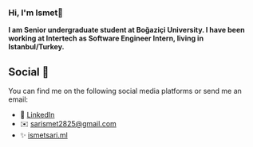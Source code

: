 ### Hi, I'm Ismet👋

<strong>I am Senior undergraduate student at Boğaziçi University. I have been working at Intertech as Software Engineer Intern, living in Istanbul/Turkey.</strong>

## Social 📱
You can find me on the following social media platforms or send me an email:
* 👔 [LinkedIn](https://www.linkedin.com/in/ismet-sar%C4%B1-bbb2b6183/)
* ✉️ [sarismet2825@gmail.com](mailto:sarismet2825@gmail.com)
* ✨ [ismetsari.ml](http://ismetsari.ml/)

<!--
## [LinkedIn](https://www.linkedin.com/in/ismet-sar%C4%B1-bbb2b6183/)
I write a lot on a wide range of topics regarding front-end development and everything linked to that. You can have a look at [davebitter.com](https://www.davebitter.com)!


**sarismet/sarismet** is a ✨ _special_ ✨ repository because its `README.md` (this file) appears on your GitHub profile.

Here are some ideas to get you started:

- 🔭 I’m currently working on ...
- 🌱 I’m currently learning ...
- 👯 I’m looking to collaborate on ...
- 🤔 I’m looking for help with ...
- 💬 Ask me about ...
- 📫 How to reach me: ...
- 😄 Pronouns: ...
- ⚡ Fun fact: ...
-->
